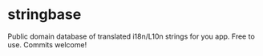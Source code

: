 stringbase
==========

Public domain database of translated i18n/L10n strings for you app. Free to use. Commits welcome!
